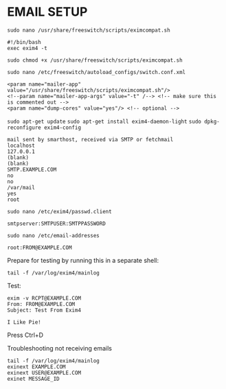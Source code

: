 # EMAIL SETUP

`sudo nano /usr/share/freeswitch/scripts/eximcompat.sh`
```
#!/bin/bash
exec exim4 -t
```

`sudo chmod +x /usr/share/freeswitch/scripts/eximcompat.sh`

`sudo nano /etc/freeswitch/autoload_configs/switch.conf.xml`
```
<param name="mailer-app" value="/usr/share/freeswitch/scripts/eximcompat.sh"/>
<!--param name="mailer-app-args" value="-t" /--> <!-- make sure this is commented out -->
<param name="dump-cores" value="yes"/> <!-- optional -->
```

`sudo apt-get update`
`sudo apt-get install exim4-daemon-light`
`sudo dpkg-reconfigure exim4-config`
```
mail sent by smarthost, received via SMTP or fetchmail
localhost
127.0.0.1
(blank)
(blank)
SMTP.EXAMPLE.COM
no
no
/var/mail
yes
root
```

`sudo nano /etc/exim4/passwd.client`
```
smtpserver:SMTPUSER:SMTPPASSWORD
```

`sudo nano /etc/email-addresses`
```
root:FROM@EXAMPLE.COM
```

Prepare for testing by running this in a separate shell:
```
tail -f /var/log/exim4/mainlog
```

Test:
```
exim -v RCPT@EXAMPLE.COM
From: FROM@EXAMPLE.COM
Subject: Test From Exim4

I Like Pie!
```
Press Ctrl+D

Troubleshooting not receiving emails
```
tail -f /var/log/exim4/mainlog
exinext EXAMPLE.COM
exinext USER@EXAMPLE.COM
exinet MESSAGE_ID
```
